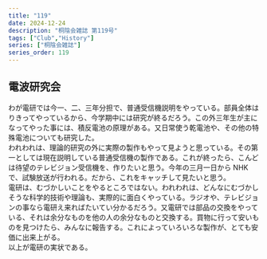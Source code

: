 ```yaml
---
title: "119"
date: 2024-12-24
description: "桐陰会雑誌 第119号"
tags: ["Club","History"]
series: ["桐陰会雑誌"]
series_order: 119
---
```


## 電波研究会

わが電研では今一、二、三年分担で、普通受信機説明をやっている。部員全体はりきってやっているから、今学期中には研究が終るだろう。この外三年生が主になってやった事には、積反電池の原理がある。又日常使う乾電池や、その他の特殊電池についても研究した。<br>
われわれは、理論的研究の外に実際の製作もやって見ようと思っている。その第一としては現在説明している普通受信機の製作である。これが終ったら、こんどは待望のテレビジョン受信機を、作りたいと思う。今年の三月一日から NHK で、試験放送が行われる。だから、これをキャッチして見たいと思う。<br>
電研は、むづかしいことをやるところではない。われわれは、どんなにむづかしそうな科学的技術や理論も、実際的に面白くやっている。ラジオや、テレビジョンの事なら電研え来ればたいてい分かるだろう。又電研では部品の交換をやっている、それは余分なものを他の人の余分なものと交換する。買物に行って安いものを見つけたら、みんなに報告する。これによっていろいろな製作が、とても安価に出来上がる。<br>
以上が電研の実状である。